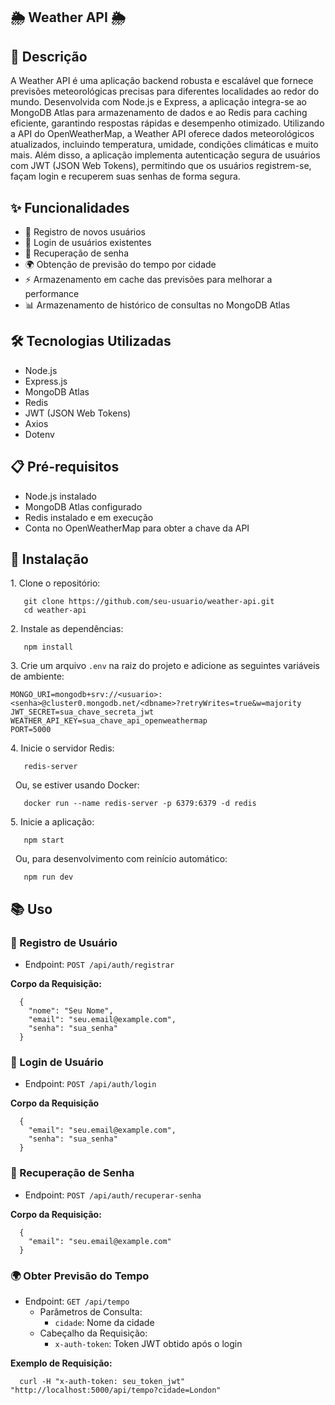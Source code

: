 ## 🌦️ Weather API 🌦️

## 📄 Descrição

A Weather API é uma aplicação backend robusta e escalável que fornece previsões meteorológicas precisas para diferentes localidades ao redor do mundo. Desenvolvida com Node.js e Express, a aplicação integra-se ao MongoDB Atlas para armazenamento de dados e ao Redis para caching eficiente, garantindo respostas rápidas e desempenho otimizado. Utilizando a API do OpenWeatherMap, a Weather API oferece dados meteorológicos atualizados, incluindo temperatura, umidade, condições climáticas e muito mais. Além disso, a aplicação implementa autenticação segura de usuários com JWT (JSON Web Tokens), permitindo que os usuários registrem-se, façam login e recuperem suas senhas de forma segura.

## ✨ Funcionalidades

*   📝 Registro de novos usuários
*   🔑 Login de usuários existentes
*   🔄 Recuperação de senha
*   🌍 Obtenção de previsão do tempo por cidade
*   ⚡ Armazenamento em cache das previsões para melhorar a performance
*   📊 Armazenamento de histórico de consultas no MongoDB Atlas

## 🛠️ Tecnologias Utilizadas

*   Node.js
*   Express.js
*   MongoDB Atlas
*   Redis
*   JWT (JSON Web Tokens)
*   Axios
*   Dotenv

## 📋 Pré-requisitos

*   Node.js instalado
*   MongoDB Atlas configurado
*   Redis instalado e em execução
*   Conta no OpenWeatherMap para obter a chave da API

## 🚀 Instalação

1\. Clone o repositório:   

```plaintext
   git clone https://github.com/seu-usuario/weather-api.git
   cd weather-api
```

2\. Instale as dependências:   

```plaintext
   npm install
```

3\. Crie um arquivo `.env` na raiz do projeto e adicione as seguintes variáveis de ambiente:   

```plaintext
MONGO_URI=mongodb+srv://<usuario>:<senha>@cluster0.mongodb.net/<dbname>?retryWrites=true&w=majority
JWT_SECRET=sua_chave_secreta_jwt
WEATHER_API_KEY=sua_chave_api_openweathermap
PORT=5000
```

4\. Inicie o servidor Redis:   

```plaintext
   redis-server
```

  Ou, se estiver usando Docker:   

```plaintext
   docker run --name redis-server -p 6379:6379 -d redis
```

5\. Inicie a aplicação:   

```plaintext
   npm start
```

  Ou, para desenvolvimento com reinício automático:   

```plaintext
   npm run dev
```

## 📚 Uso

### 📝 Registro de Usuário

*   Endpoint: `POST /api/auth/registrar`

**Corpo da Requisição:**

```plaintext
  {
    "nome": "Seu Nome",
    "email": "seu.email@example.com",
    "senha": "sua_senha"
  }
```

### 🔑 Login de Usuário

*   Endpoint: `POST /api/auth/login`

**Corpo da Requisição**

```plaintext
  {
    "email": "seu.email@example.com",
    "senha": "sua_senha"
  }
```

### 🔄 Recuperação de Senha

*   Endpoint: `POST /api/auth/recuperar-senha`

**Corpo da Requisição:**

```plaintext
  {
    "email": "seu.email@example.com"
  }
```

### 🌍 Obter Previsão do Tempo

*   Endpoint: `GET /api/tempo`
    *   Parâmetros de Consulta:  
        *   `cidade`: Nome da cidade
    *   Cabeçalho da Requisição:  
        *   `x-auth-token`: Token JWT obtido após o login

**Exemplo de Requisição:**

```plaintext
  curl -H "x-auth-token: seu_token_jwt" "http://localhost:5000/api/tempo?cidade=London"
```
